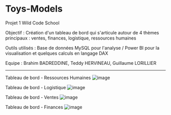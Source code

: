 # Toys-Models
Projet 1 Wild Code School 

Objectif : Création d'un tableau de bord qui s'articule autour de 4 thèmes principaux : ventes, finances, logistique, ressources humaines

Outils utilisés : Base de données MySQL pour l'analyse / Power BI pour la visualisation et quelques calculs en langage DAX

Equipe : Brahim BADREDDINE, Teddy HERVINEAU, Guillaume LORILLIER


------------------------------------------------------------------------------------------------------------------------------------------

Tableau de bord - Ressources Humaines
![image](https://github.com/GuillaumeLorillier/Toys-Models/assets/161337751/d0f699e7-7032-4e02-a07b-22155d1ed25f)

Tableau de bord - Logistique
![image](https://github.com/GuillaumeLorillier/Toys-Models/assets/161337751/d7eb44f8-1517-4257-a004-13e55791bad7)

Tableau de bord - Ventes
![image](https://github.com/GuillaumeLorillier/Toys-Models/assets/161337751/b505102c-3e66-4fab-bd52-48a61a894ebe)

Tableau de bord - Finances
![image](https://github.com/GuillaumeLorillier/Toys-Models/assets/161337751/6154c9c8-0d9a-43b1-b90e-d11ce75ddb59)

